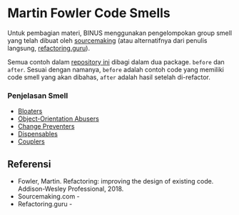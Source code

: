 # Martin Fowler Code Smells

Untuk pembagian materi, BINUS menggunakan pengelompokan group smell yang telah dibuat oleh [sourcemaking](https://sourcemaking.com/refactoring) (atau alternatifnya dari penulis langsung, [refactoring.guru](https://refactoring.guru/refactoring/smells/)).

Semua contoh dalam [repository ini](https://github.com/mrp130/smell/tree/master/src/fowler/) dibagi dalam dua package. `before` dan `after`. Sesuai dengan namanya, `before` adalah contoh code yang memiliki code smell yang akan dibahas, `after` adalah hasil setelah di-refactor.

### Penjelasan Smell

- [Bloaters](Bloaters)
- [Object-Orientation Abusers](OO-Abusers)
- [Change Preventers](Change-Preventers)
- [Dispensables](Dispensables)
- [Couplers](Couplers)

## Referensi

- Fowler, Martin. Refactoring: improving the design of existing code. Addison-Wesley Professional, 2018.
- Sourcemaking.com - [](https://sourcemaking.com/refactoring/smells/)
- Refactoring.guru - [](https://refactoring.guru/refactoring/smells/)
